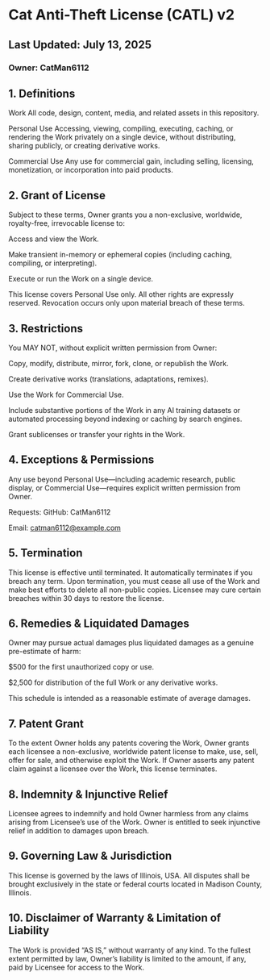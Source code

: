 # Cat Anti-Theft License (CATL) v2
## Last Updated: July 13, 2025
### Owner: CatMan6112

## 1. Definitions
Work
All code, design, content, media, and related assets in this repository.

Personal Use
Accessing, viewing, compiling, executing, caching, or rendering the Work privately on a single device, without distributing, sharing publicly, or creating derivative works.

Commercial Use
Any use for commercial gain, including selling, licensing, monetization, or incorporation into paid products.

## 2. Grant of License
Subject to these terms, Owner grants you a non-exclusive, worldwide, royalty-free, irrevocable license to:

Access and view the Work.

Make transient in-memory or ephemeral copies (including caching, compiling, or interpreting).

Execute or run the Work on a single device.

This license covers Personal Use only. All other rights are expressly reserved. Revocation occurs only upon material breach of these terms.

## 3. Restrictions
You MAY NOT, without explicit written permission from Owner:

Copy, modify, distribute, mirror, fork, clone, or republish the Work.

Create derivative works (translations, adaptations, remixes).

Use the Work for Commercial Use.

Include substantive portions of the Work in any AI training datasets or automated processing beyond indexing or caching by search engines.

Grant sublicenses or transfer your rights in the Work.

## 4. Exceptions & Permissions
Any use beyond Personal Use—including academic research, public display, or Commercial Use—requires explicit written permission from Owner.

Requests: GitHub: CatMan6112

Email: catman6112@example.com

## 5. Termination
This license is effective until terminated. It automatically terminates if you breach any term. Upon termination, you must cease all use of the Work and make best efforts to delete all non-public copies. Licensee may cure certain breaches within 30 days to restore the license.

## 6. Remedies & Liquidated Damages
Owner may pursue actual damages plus liquidated damages as a genuine pre-estimate of harm:

$500 for the first unauthorized copy or use.

$2,500 for distribution of the full Work or any derivative works.

This schedule is intended as a reasonable estimate of average damages.

## 7. Patent Grant
To the extent Owner holds any patents covering the Work, Owner grants each licensee a non-exclusive, worldwide patent license to make, use, sell, offer for sale, and otherwise exploit the Work. If Owner asserts any patent claim against a licensee over the Work, this license terminates.

## 8. Indemnity & Injunctive Relief
Licensee agrees to indemnify and hold Owner harmless from any claims arising from Licensee’s use of the Work. Owner is entitled to seek injunctive relief in addition to damages upon breach.

## 9. Governing Law & Jurisdiction
This license is governed by the laws of Illinois, USA. All disputes shall be brought exclusively in the state or federal courts located in Madison County, Illinois.

## 10. Disclaimer of Warranty & Limitation of Liability
The Work is provided “AS IS,” without warranty of any kind. To the fullest extent permitted by law, Owner’s liability is limited to the amount, if any, paid by Licensee for access to the Work.

